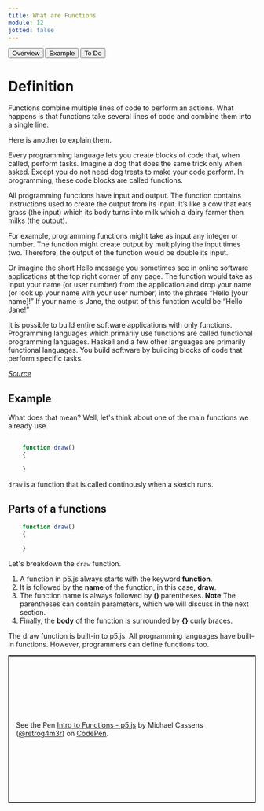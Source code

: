 ```yaml
---
title: What are Functions
module: 12
jotted: false
---
```


<div class="tab">
    <button class="tablinks active" onclick="openTab(event, 'Overview')">Overview</button>
    <button class="tablinks" onclick="openTab(event, 'Example')">Example</button>
    <button class="tablinks" onclick="openTab(event, 'ToDo')">To Do</button>
    
</div>

<div id="Overview" class="tabcontent" style="display:block">
<div class="tabhtml" markdown="1">

# Definition

Functions combine multiple lines of code to perform an actions.  What happens is that functions take several lines of code and combine them into a single line.

Here is another to explain them.

Every programming language lets you create blocks of code that, when called, perform tasks. Imagine a dog that does the same trick only when asked. Except you do not need dog treats to make your code perform. In programming, these code blocks are called functions.

All programming functions have input and output. The function contains instructions used to create the output from its input. It’s like a cow that eats grass (the input) which its body turns into milk which a dairy farmer then milks (the output).

For example, programming functions might take as input any integer or number. The function might create output by multiplying the input times two. Therefore, the output of the function would be double its input.

Or imagine the short Hello message you sometimes see in online software applications at the top right corner of any page. The function would take as input your name (or user number) from the application and drop your name (or look up your name with your user number) into the phrase “Hello [your name]!” If your name is Jane, the output of this function would be “Hello Jane!”

It is possible to build entire software applications with only functions. Programming languages which primarily use functions are called functional programming languages. Haskell and a few other languages are primarily functional languages. You build software by building blocks of code that perform specific tasks.

<em><a href="https://www.kidscodecs.com/programming-functions/" target="_new">Source</a></em>
</div>
</div>

<div id="Example" class="tabcontent" >

<div class="tabhtml" markdown="1">

## Example

What does that mean?  Well, let's think about one of the main functions we already use.

```js
    
    function draw()
    {

    }
```
`draw` is a function that is called continously when a sketch runs.  

## Parts of a functions

```js
    function draw()
    {

    }
```

Let's breakdown the `draw` function.  

1. A function in p5.js always starts with the keyword **function**.  
2. It is followed by the **name** of the function, in this case, **draw**.
3. The function name is always followed by **()** parentheses.  **Note** The parentheses can contain parameters, which we will discuss in the next section.
4. Finally, the **body** of the function is surrounded by **{}** curly braces.

The draw function is built-in to p5.js.  All programming languages have built-in functions.  However, programmers can define functions too.

</div>
</div>

<div id="ToDo" class="tabcontent" >
<p class="codepen" data-height="600" data-theme-id="dark" data-default-tab="js,result" data-slug-hash="LYjgovb" data-editable="true" data-user="retrog4m3r" style="height: 300px; box-sizing: border-box; display: flex; align-items: center; justify-content: center; border: 2px solid; margin: 1em 0; padding: 1em;">
  <span>See the Pen <a href="https://codepen.io/retrog4m3r/pen/LYjgovb">
  Intro to Functions - p5.js</a> by Michael Cassens (<a href="https://codepen.io/retrog4m3r">@retrog4m3r</a>)
  on <a href="https://codepen.io">CodePen</a>.</span>
</p>
<script async src="https://cpwebassets.codepen.io/assets/embed/ei.js"></script>
</div>